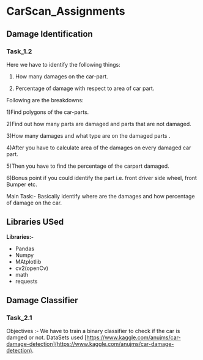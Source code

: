 
# CarScan_Assignments


## Damage Identification
### Task_1.2
Here we  have to identify the following things:

1) How many damages on the car-part.

2) Percentage of damage with respect to area of car part.


Following are the breakdowns:

1)Find polygons of the car-parts.

2)Find out how many parts are damaged and parts that are not damaged.

3)How many damages and what type are on the damaged parts .

4)After you have to calculate area of the damages on every damaged car part.

5)Then you have to find the percentage of the carpart damaged.

6)Bonus point if you could identify the part i.e. front driver side wheel, front Bumper etc.

Main Task:- Basically identify where are the damages and how percentage of damage on the car.
## Libraries USed 

**Libraries:-** 
- Pandas
- Numpy
- MAtplotlib
- cv2(openCv)
- math
- requests

## Damage Classifier
### Task_2.1
Objectives :- We have to train a binary classifier to check if the car is damged or not.  DataSets used [https://www.kaggle.com/anujms/car-damage-detection](https://www.kaggle.com/anujms/car-damage-detection).

